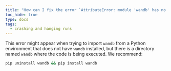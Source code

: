 ```yaml
---
title: "How can I fix the error `AttributeError: module 'wandb' has no attribute 'init'`?"
toc_hide: true
type: docs
tags:
  - crashing and hanging runs
---
```


This error might appear when trying to import `wandb` from a Python environment that does not have `wandb` installed, but there is a directory named `wandb` where the code is being executed. We recommend:

```bash
pip uninstall wandb && pip install wandb
```